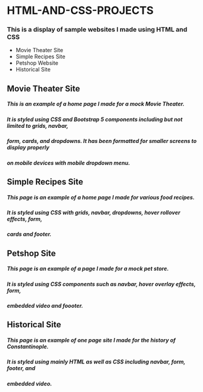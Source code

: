 # HTML-AND-CSS-PROJECTS
### This is a display of sample websites I made using HTML and CSS
- Movie Theater Site 
- Simple Recipes Site
- Petshop Website
- Historical Site

## Movie Theater Site
##### This is an example of a home page I made for a mock Movie Theater.
##### It is styled using CSS and Bootstrap 5 components including but not limited to grids, navbar,
##### form, cards, and dropdowns. It has been formatted for smaller screens to display properly 
##### on mobile devices with mobile dropdown menu.

## Simple Recipes Site
##### This page is an example of a home page I made for various food recipes.
##### It is styled using CSS with grids, navbar, dropdowns, hover rollover effects, form,
##### cards  and footer.


## Petshop Site
##### This page is an example of a page I made for a mock pet store.
##### It is styled using CSS components such as navbar, hover overlay effects, form, 
##### embedded video and foooter.

## Historical Site
##### This page is an example of one page site I made for the history of Constantinople.
##### It is styled using mainly HTML as well as CSS including navbar, form, footer, and 
##### embedded video. 
